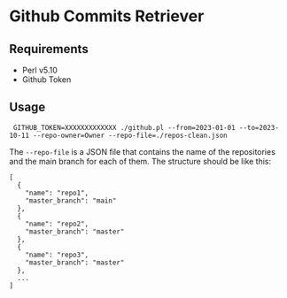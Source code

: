 # Github Commits Retriever

## Requirements
- Perl v5.10
- Github Token

## Usage
```
 GITHUB_TOKEN=XXXXXXXXXXXXX ./github.pl --from=2023-01-01 --to=2023-10-11 --repo-owner=Owner --repo-file=./repos-clean.json
```

The `--repo-file` is a JSON file that contains the name of the repositories and the main branch for each of them.
The structure should be like this:
```
[
  {
    "name": "repo1",
    "master_branch": "main"
  },
  {
    "name": "repo2",
    "master_branch": "master"
  },
  {
    "name": "repo3",
    "master_branch": "master"
  },
  ...
]
```
